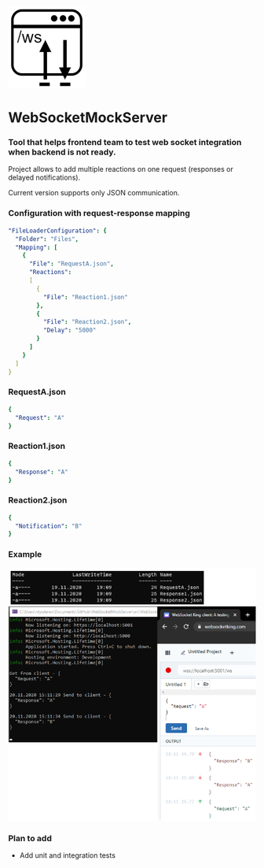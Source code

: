 ![WebSocketMockServer](logo.PNG)
# WebSocketMockServer

### Tool that helps frontend team to test web socket integration when backend is not ready.

Project allows to add multiple reactions on one request (responses or delayed notifications).

Current version supports only JSON communication.

### Configuration with request-response mapping
```yaml
"FileLoaderConfiguration": {
  "Folder": "Files",
  "Mapping": [
    {
      "File": "RequestA.json",
      "Reactions": 
      [
        { 
          "File": "Reaction1.json" 
        },
        {
          "File": "Reaction2.json",
          "Delay": "5000"
        }
      ]
    }
  ]
}
```

### RequestA.json

```yaml
{
  "Request": "A"
}
```

### Reaction1.json

```yaml
{
  "Response": "A"
}
```

### Reaction2.json

```yaml
{
  "Notification": "B"
}
```

### Example

![example](Example.png)

### Plan to add
* Add unit and integration tests
